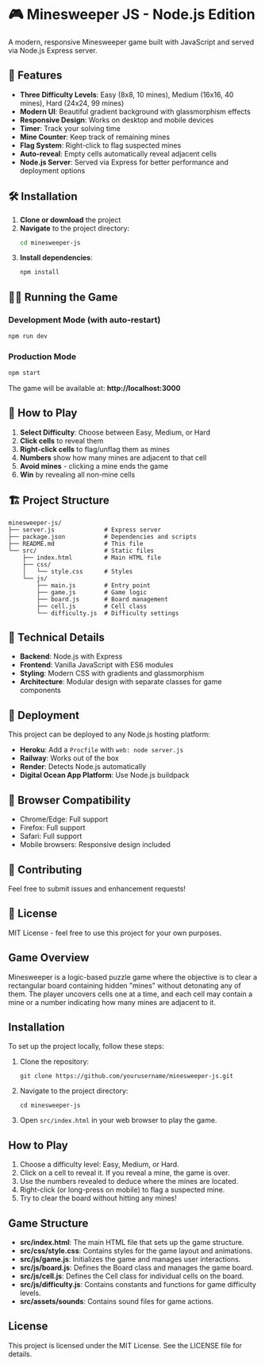# 🎮 Minesweeper JS - Node.js Edition

A modern, responsive Minesweeper game built with JavaScript and served via Node.js Express server.

## 🚀 Features

- **Three Difficulty Levels**: Easy (8x8, 10 mines), Medium (16x16, 40 mines), Hard (24x24, 99 mines)
- **Modern UI**: Beautiful gradient background with glassmorphism effects
- **Responsive Design**: Works on desktop and mobile devices
- **Timer**: Track your solving time
- **Mine Counter**: Keep track of remaining mines
- **Flag System**: Right-click to flag suspected mines
- **Auto-reveal**: Empty cells automatically reveal adjacent cells
- **Node.js Server**: Served via Express for better performance and deployment options

## 🛠️ Installation

1. **Clone or download** the project
2. **Navigate** to the project directory:
   ```bash
   cd minesweeper-js
   ```
3. **Install dependencies**:
   ```bash
   npm install
   ```

## 🏃‍♂️ Running the Game

### Development Mode (with auto-restart)
```bash
npm run dev
```

### Production Mode
```bash
npm start
```

The game will be available at: **http://localhost:3000**

## 🎯 How to Play

1. **Select Difficulty**: Choose between Easy, Medium, or Hard
2. **Click cells** to reveal them
3. **Right-click cells** to flag/unflag them as mines
4. **Numbers** show how many mines are adjacent to that cell
5. **Avoid mines** - clicking a mine ends the game
6. **Win** by revealing all non-mine cells

## 🏗️ Project Structure

```
minesweeper-js/
├── server.js              # Express server
├── package.json           # Dependencies and scripts
├── README.md              # This file
└── src/                   # Static files
    ├── index.html         # Main HTML file
    ├── css/
    │   └── style.css      # Styles
    └── js/
        ├── main.js        # Entry point
        ├── game.js        # Game logic
        ├── board.js       # Board management
        ├── cell.js        # Cell class
        └── difficulty.js  # Difficulty settings
```

## 🔧 Technical Details

- **Backend**: Node.js with Express
- **Frontend**: Vanilla JavaScript with ES6 modules
- **Styling**: Modern CSS with gradients and glassmorphism
- **Architecture**: Modular design with separate classes for game components

## 🚀 Deployment

This project can be deployed to any Node.js hosting platform:

- **Heroku**: Add a `Procfile` with `web: node server.js`
- **Railway**: Works out of the box
- **Render**: Detects Node.js automatically
- **Digital Ocean App Platform**: Use Node.js buildpack

## 📱 Browser Compatibility

- Chrome/Edge: Full support
- Firefox: Full support
- Safari: Full support
- Mobile browsers: Responsive design included

## 🤝 Contributing

Feel free to submit issues and enhancement requests!

## 📄 License

MIT License - feel free to use this project for your own purposes.

## Game Overview
Minesweeper is a logic-based puzzle game where the objective is to clear a rectangular board containing hidden "mines" without detonating any of them. The player uncovers cells one at a time, and each cell may contain a mine or a number indicating how many mines are adjacent to it.

## Installation
To set up the project locally, follow these steps:

1. Clone the repository:
   ```
   git clone https://github.com/yourusername/minesweeper-js.git
   ```
2. Navigate to the project directory:
   ```
   cd minesweeper-js
   ```
3. Open `src/index.html` in your web browser to play the game.

## How to Play
1. Choose a difficulty level: Easy, Medium, or Hard.
2. Click on a cell to reveal it. If you reveal a mine, the game is over.
3. Use the numbers revealed to deduce where the mines are located.
4. Right-click (or long-press on mobile) to flag a suspected mine.
5. Try to clear the board without hitting any mines!

## Game Structure
- **src/index.html**: The main HTML file that sets up the game structure.
- **src/css/style.css**: Contains styles for the game layout and animations.
- **src/js/game.js**: Initializes the game and manages user interactions.
- **src/js/board.js**: Defines the Board class and manages the game board.
- **src/js/cell.js**: Defines the Cell class for individual cells on the board.
- **src/js/difficulty.js**: Contains constants and functions for game difficulty levels.
- **src/assets/sounds**: Contains sound files for game actions.

## License
This project is licensed under the MIT License. See the LICENSE file for details.